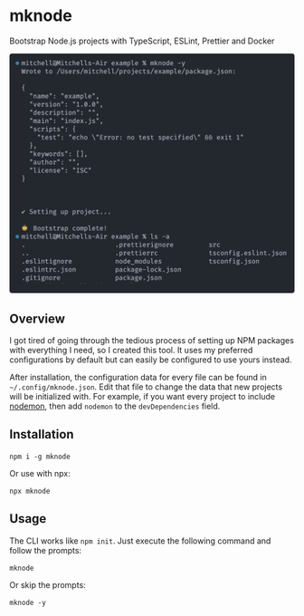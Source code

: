 # mknode

Bootstrap Node.js projects with TypeScript, ESLint, Prettier and Docker

![Example](./example.svg)

## Overview

I got tired of going through the tedious process of setting up NPM packages with everything I need, so I created this tool. It uses my preferred configurations by default but can easily be configured to use yours instead.

After installation, the configuration data for every file can be found in `~/.config/mknode.json`. Edit that file to change the data that new projects will be initialized with. For example, if you want every project to include [nodemon](https://www.npmjs.com/package/nodemon), then add `nodemon` to the `devDependencies` field.

## Installation

```
npm i -g mknode
```

Or use with npx:

```
npx mknode
```

## Usage

The CLI works like `npm init`. Just execute the following command and follow the prompts:

```
mknode
```

Or skip the prompts:

```
mknode -y
```
